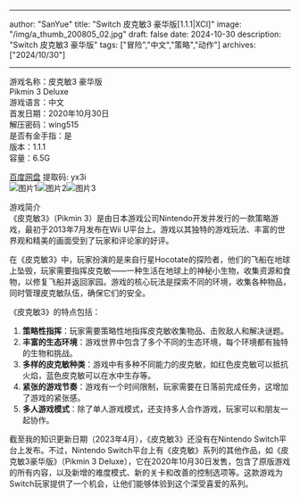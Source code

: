 
---
author: "SanYue"
title: "Switch 皮克敏3 豪华版[1.1.1|XCI]"
image: "/img/a_thumb_200805_02.jpg"
draft: false
date: 2024-10-30
description: "Switch 皮克敏3 豪华版"
tags: ["冒险","中文","策略","动作"]
archives: ["2024/10/30"]

---

游戏名称：皮克敏3 豪华版   
Pikmin 3 Deluxe    
游戏语言：中文  
首发日期：2020年10月30日  
解压密码：wing515  
是否有金手指：是  
版本：1.1.1   
容量：6.5G

[百度网盘](https://pan.baidu.com/s/1MxtOmZ3OiH8fGJljHh3NlA) 提取码: yx3i  
![图片1](/img/BZ5oBIt.jpg)![图片2](/img/cal_/img04.jpg)![图片3](/img/dbb77902bd83.jpg)  

游戏简介  
《皮克敏3》（Pikmin 3）是由日本游戏公司Nintendo开发并发行的一款策略游戏，最初于2013年7月发布在Wii U平台上。游戏以其独特的游戏玩法、丰富的世界观和精美的画面受到了玩家和评论家的好评。

在《皮克敏3》中，玩家扮演的是来自行星Hocotate的探险者，他们的飞船在地球上坠毁，玩家需要指挥皮克敏——一种生活在地球上的神秘小生物，收集资源和食物，以修复飞船并返回家园。游戏的核心玩法是探索不同的环境，收集各种物品，同时管理皮克敏队伍，确保它们的安全。

《皮克敏3》的特点包括：
1. **策略性指挥**：玩家需要策略性地指挥皮克敏收集物品、击败敌人和解决谜题。
2. **丰富的生态环境**：游戏世界中包含了多个不同的生态环境，每个环境都有独特的生物和挑战。
3. **多样的皮克敏种类**：游戏中有多种不同能力的皮克敏，如红色皮克敏可以抵抗火焰，蓝色皮克敏可以在水中生存等。
4. **紧张的游戏节奏**：游戏有一个时间限制，玩家需要在日落前完成任务，这增加了游戏的紧张感。
5. **多人游戏模式**：除了单人游戏模式，还支持多人合作游戏，玩家可以和朋友一起协作。

截至我的知识更新日期（2023年4月），《皮克敏3》还没有在Nintendo Switch平台上发布。不过，Nintendo Switch平台上有《皮克敏》系列的其他作品，如《皮克敏3豪华版》（Pikmin 3 Deluxe），它在2020年10月30日发售，包含了原版游戏的所有内容，以及新增的难度模式、新的关卡和改善的控制选项等。这款游戏为Switch玩家提供了一个机会，让他们能够体验到这个深受喜爱的系列。
